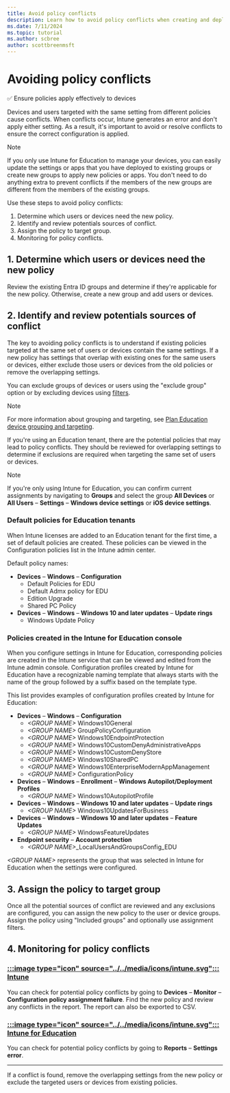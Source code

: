 ```yaml
---
title: Avoid policy conflicts
description: Learn how to avoid policy conflicts when creating and deploying new policies.
ms.date: 7/11/2024
ms.topic: tutorial
ms.author: scbree
author: scottbreenmsft
---
```


# Avoiding policy conflicts

✅ Ensure policies apply effectively to devices

Devices and users targeted with the same setting from different policies cause conflicts. When conflicts occur, Intune generates an error and don't apply either setting. As a result, it's important to avoid or resolve conflicts to ensure the correct configuration is applied.

> [!NOTE]
> If you only use Intune for Education to manage your devices, you can easily update the settings or apps that you have deployed to existing groups or create new groups to apply new policies or apps. You don't need to do anything extra to prevent conflicts if the members of the new groups are different from the members of the existing groups.

Use these steps to avoid policy conflicts:

1. Determine which users or devices need the new policy.
1. Identify and review potentials sources of conflict.
1. Assign the policy to target group.
1. Monitoring for policy conflicts.

## 1. Determine which users or devices need the new policy

Review the existing Entra ID groups and determine if they're applicable for the new policy. Otherwise, create a new group and add users or devices.

## 2. Identify and review potentials sources of conflict

The key to avoiding policy conflicts is to understand if existing policies targeted at the same set of users or devices contain the same settings. If a new policy has settings that overlap with existing ones for the same users or devices, either exclude those users or devices from the old policies or remove the overlapping settings.

You can exclude groups of devices or users using the "exclude group" option or by excluding devices using [filters](/mem/intune/fundamentals/filters).

> [!NOTE]
> For more information about grouping and targeting, see [Plan Education device grouping and targeting](plan-grouping.md).

If you're using an Education tenant, there are the potential policies that may lead to policy conflicts. They should be reviewed for overlapping settings to determine if exclusions are required when targeting the same set of users or devices.

> [!NOTE]
> If you're only using Intune for Education, you can confirm current assignments by navigating to **Groups** and select the group **All Devices** or **All Users** – **Settings** – **Windows device settings** or **iOS device settings**.

### Default policies for Education tenants

When Intune licenses are added to an Education tenant for the first time, a set of default policies are created. These policies can be viewed in the Configuration policies list in the Intune admin center.

Default policy names:

- **Devices** – **Windows** – **Configuration**
  - Default Policies for EDU
  - Default Admx policy for EDU
  - Edition Upgrade
  - Shared PC Policy
- **Devices** – **Windows** – **Windows 10 and later updates** – **Update rings**
  - Windows Update Policy

### Policies created in the Intune for Education console

When you configure settings in Intune for Education, corresponding policies are created in the Intune service that can be viewed and edited from the Intune admin console. Configuration profiles created by Intune for Education have a recognizable naming template that always starts with the name of the group followed by a suffix based on the template type.

This list provides examples of configuration profiles created by Intune for Education:

- **Devices** – **Windows** – **Configuration**
  - *\<GROUP NAME>* Windows10General
  - *\<GROUP NAME>* GroupPolicyConfiguration
  - *\<GROUP NAME>* Windows10EndpointProtection
  - *\<GROUP NAME>* Windows10CustomDenyAdministrativeApps
  - *\<GROUP NAME>* Windows10CustomDenyStore
  - *\<GROUP NAME>* Windows10SharedPC
  - *\<GROUP NAME>* Windows10EnterpriseModernAppManagement
  - *\<GROUP NAME>* ConfigurationPolicy
- **Devices** – **Windows** – **Enrollment** – **Windows Autopilot/Deployment Profiles**
  - *\<GROUP NAME>* Windows10AutopilotProfile
- **Devices** – **Windows** – **Windows 10 and later updates** – **Update rings**
  - *\<GROUP NAME>* Windows10UpdatesForBusiness
- **Devices** – **Windows** – **Windows 10 and later updates** – **Feature Updates**
  - *\<GROUP NAME>* WindowsFeatureUpdates
- **Endpoint security** – **Account protection**
  - *\<GROUP NAME>*_LocalUsersAndGroupsConfig_EDU

*\<GROUP NAME>* represents the group that was selected in Intune for Education when the settings were configured.

## 3. Assign the policy to target group

Once all the potential sources of conflict are reviewed and any exclusions are configured, you can assign the new policy to the user or device groups. Assign the policy using "Included groups" and optionally use assignment filters.

## 4. Monitoring for policy conflicts

### [:::image type="icon" source="../../media/icons/intune.svg"::: Intune](#tab/intune)

You can check for potential policy conflicts by going to **Devices** – **Monitor** – **Configuration policy assignment failure**. Find the new policy and review any conflicts in the report. The report can also be exported to CSV.

### [:::image type="icon" source="../../media/icons/intune.svg"::: Intune for Education](#tab/intune-for-education)

You can check for potential policy conflicts by going to **Reports** – **Settings error**.

---

If a conflict is found, remove the overlapping settings from the new policy or exclude the targeted users or devices from existing policies.
